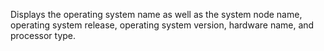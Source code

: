 Displays the operating system name as well as the system node name, operating system release, operating system version, hardware name, and processor type.